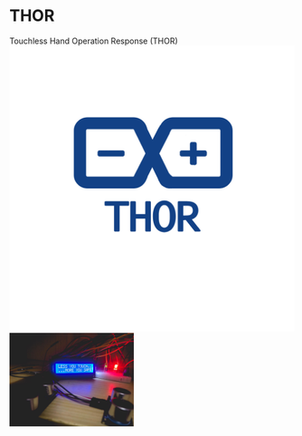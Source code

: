 # THOR
Touchless Hand Operation Response (THOR)
![THOR](/images/logo.png) <img src="/images/thor.jpg" width="220"/>
